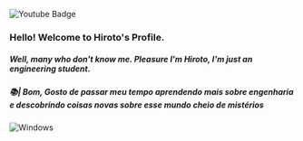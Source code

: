 ![Youtube Badge](https://img.shields.io/badge/-Youtube-FF0000?style=flat-square&labelColor=FF0000&logo=youtube&logoColor=white&link=https://www.youtube.com/channel/UCRhKK6VrlSnlWPJjYxBPKnA/videos)

### Hello! Welcome to Hiroto's Profile.
##### Well, many who don't know me. Pleasure I'm Hiroto, I'm just an engineering student.

##### 📚| Bom, Gosto de passar meu tempo aprendendo mais sobre engenharia e descobrindo coisas novas sobre esse mundo cheio de mistérios









![Windows](https://github.com/Hirotooz/Erro/blob/main/windows.gif)



